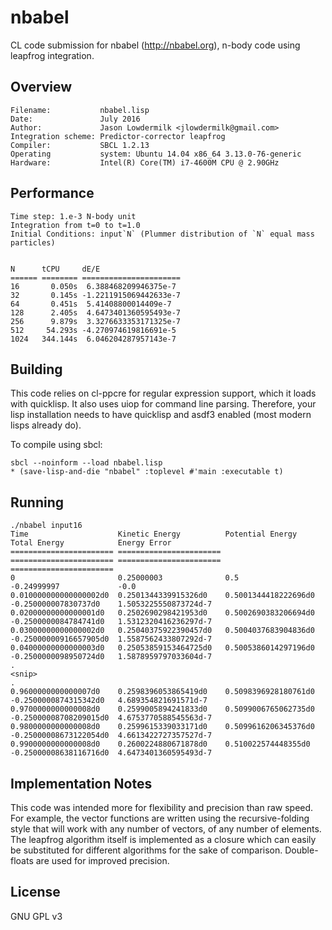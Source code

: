 # nbabel
CL code submission for nbabel (http://nbabel.org), n-body code using leapfrog integration.

## Overview

    Filename:           nbabel.lisp
    Date:               July 2016
    Author:             Jason Lowdermilk <jlowdermilk@gmail.com>
    Integration scheme: Predictor-corrector leapfrog
    Compiler:           SBCL 1.2.13
    Operating           system: Ubuntu 14.04 x86_64 3.13.0-76-generic
    Hardware:           Intel(R) Core(TM) i7-4600M CPU @ 2.90GHz

## Performance

    Time step: 1.e-3 N-body unit
    Integration from t=0 to t=1.0
    Initial Conditions: input`N` (Plummer distribution of `N` equal mass particles)


    N      tCPU     dE/E
    ====== ======== ======================
    16       0.050s  6.388468209946375e-7
    32       0.145s -1.2211915069442633e-7
    64       0.451s  5.41408800014409e-7
    128      2.405s  4.6473401360595493e-7
    256      9.879s  3.3276633353171325e-7
    512     54.293s -4.270974619816691e-5
    1024   344.144s  6.046204287957143e-7

## Building

This code relies on cl-ppcre for regular expression support, which it loads with quicklisp.  It also
uses uiop for command line parsing.  Therefore, your lisp installation needs to have quicklisp and
asdf3 enabled (most modern lisps already do).

To compile using sbcl:

    sbcl --noinform --load nbabel.lisp
    * (save-lisp-and-die "nbabel" :toplevel #'main :executable t)
    
## Running

    ./nbabel input16
    Time                    Kinetic Energy          Potential Energy        Total Energy            Energy Error
    ======================= ======================= ======================= ======================= =======================
    0                       0.25000003              0.5                     -0.24999997             -0.0
    0.010000000000000002d0  0.2501344339915326d0    0.5001344418222696d0    -0.250000007830737d0    1.5053225550873724d-7
    0.02000000000000001d0   0.2502690298421953d0    0.5002690383206694d0    -0.2500000084784741d0   1.5312320416236297d-7
    0.03000000000000002d0   0.25040375922390457d0   0.5004037683904836d0    -0.25000000916657905d0  1.5587562433807292d-7
    0.04000000000000003d0   0.25053859153464725d0   0.5005386014297196d0    -0.2500000098950724d0   1.5878959797033604d-7
    .
    <snip>
    .
    0.9600000000000007d0    0.2598396053865419d0    0.5098396928180761d0    -0.2500000874315342d0   4.689354821691571d-7
    0.9700000000000008d0    0.2599005894241833d0    0.5099006765062735d0    -0.25000008708209015d0  4.6753770588545563d-7
    0.9800000000000008d0    0.2599615339033171d0    0.5099616206345376d0    -0.25000008673122054d0  4.6613422727357527d-7
    0.9900000000000008d0    0.2600224880671878d0    0.510022574448355d0     -0.25000008638116716d0  4.6473401360595493d-7

## Implementation Notes

This code was intended more for flexibility and precision than raw
speed. For example, the vector functions are written using the
recursive-folding style that will work with any number of vectors, of
any number of elements. The leapfrog algorithm itself is implemented
as a closure which can easily be substituted for different algorithms
for the sake of comparison. Double-floats are used for improved
precision.

## License

GNU GPL v3
